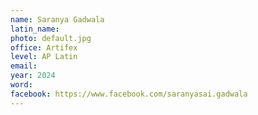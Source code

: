 ```yaml
---
name: Saranya Gadwala
latin_name: 
photo: default.jpg
office: Artifex
level: AP Latin
email: 
year: 2024
word: 
facebook: https://www.facebook.com/saranyasai.gadwala
---
```



